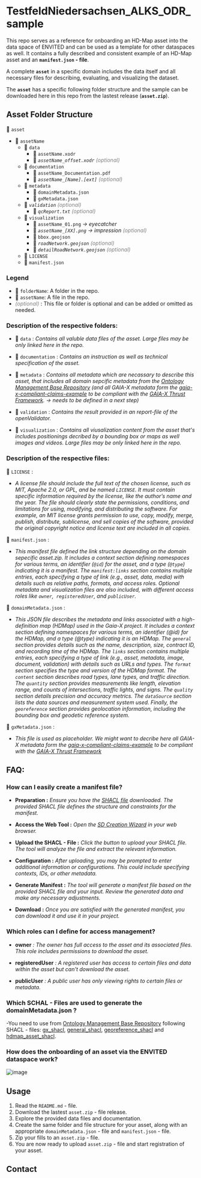 # TestfeldNiedersachsen_ALKS_ODR_sample

This repo serves as a reference for onboarding an HD-Map asset into the data space of ENVITED and can be used as a template for other dataspaces as well.  It contains a fully described and consistent example of an HD-Map asset and an **`manifest.json` - file**.

A complete **`asset`** in a specific domain includes the data itself and all necessary files for describing, evaluating, and visualizing the dataset. 

The **`asset`** has a specific following folder structure and the sample can be downloaded here in this repo from the lastest release (**`asset.zip`**).


## Asset Folder Structure
📁 `asset`
- 📁 `assetName`
  - 📁 `data`
    - 📄 `assetName.xodr`
    - 📄 *`assetName_offset.xodr`* <i style="color:gray;">(optional)</i>
  - 📁 `documentation`
    - 📄 `assetName_Documentation.pdf`
    - 📄 *`assetName_[Name].[ext]`* <i style="color:gray;">(optional)</i>
  - 📁 `metadata`
    - 📄 `domainMetadata.json`
    - 📄 `gxMetadata.json`
  - 📁 *`validation`* <i style="color:gray;">(optional)</i>
    - 📄 *`qcReport.txt`* <i style="color:gray;">(optional)</i>
  - 📁 `visualization`
    - 📄 `assetName_01.png` *-> eyecatcher*
    - 📄 *`assetName_[XX].png`* *-> impression* <i style="color:gray;">(optional)</i>
    - 📄 `bbox.geojson`
    - 📄 *`roadNetwork.geojson`* <i style="color:gray;">(optional)</i>
    - 📄 *`detailRoadNetwork.geojson`* <i style="color:gray;">(optional)</i>
  - 📄 `LICENSE`
  - 📄 `manifest.json`


### Legend

- 📁 `folderName`: A folder in the repo.
- 📄 `assetName`: A file in the repo.
-  <i style="color:gray;">(optional)</i> : This file or folder is optional and can be added or omitted as needed.

### Description of the respective folders:   
- 📁  `data` : *Contains all valuble data files of the asset. Large files may be only linked here in the repo.*
  
- 📁 `documentation` :   *Contains an instruction as well as technical specification of the asset.* 
- 📁 `metadata` :   *Contains all metadata which are necassary to describe this asset, that includes all domain sepcific metadata from the [Ontology Management Base Repository](https://github.com/GAIA-X4PLC-AAD/ontology-management-base) (and all GAIA-X metadata form the [gaia-x-compliant-claims-example](https://github.com/GAIA-X4PLC-AAD/gaia-x-compliant-claims-example) to be compliant with the [GAIA-X Thrust Framework](https://docs.gaia-x.eu/policy-rules-committee/trust-framework/22.10/). -> needs to be defined in a next step)* 
  

- 📁 `validation` :   *Contains the result provided in an report-file of the openValidator.* 

- 📁 `visualization` : *Contains all viusalization content from the asset that's includes positionings decribed by a bounding box or maps as well images and videos. Large files may be only linked here in the repo.* 

### Description of the respective files: 
📄 `LICENSE` : 
- *A license file should include the full text of the chosen license, such as MIT, Apache 2.0, or GPL, and be named  `LICENSE`. It must contain specific information required by the license, like the author’s name and the year. The file should clearly state the permissions, conditions, and limitations for using, modifying, and distributing the software. For example, an MIT license grants permission to use, copy, modify, merge, publish, distribute, sublicense, and sell copies of the software, provided the original copyright notice and license text are included in all copies.*

📄 `manifest.json` : 

- *This manifest file defined the link structure depending on the domain sepecific asset.zip. It includes a context section defining namespaces for various terms, an identifier (`@id`) for the asset, and a type (`@type`) indicating it is a manifest. The `manifest:links` section contains multiple entries, each specifying a type of link (e.g., asset, data, media) with details such as relative paths, formats, and access roles. Optional metadata and visualization files are also included, with different access roles like `owner`,` registeredUser`, and `publicUser`.* 

📄 `domainMetadata.json` : 
- *This JSON file describes the metadata and links associated with a high-definition map (HDMap) used in the Gaia-X project. It includes a context section defining namespaces for various terms, an identifier (@id) for the HDMap, and a type (@type) indicating it is an HDMap. The `general` section provides details such as the name, description, size, contract ID, and recording time of the HDMap. The `links` section contains multiple entries, each specifying a type of link (e.g., asset, metadata, image, document, validation) with details such as URLs and types. The `format` section specifies the type and version of the HDMap format. The `content` section describes road types, lane types, and traffic direction. The `quantity` section provides measurements like length, elevation range, and counts of intersections, traffic lights, and signs. The `quality` section details precision and accuracy metrics. The `dataSource` section lists the data sources and measurement system used. Finally, the `georeference` section provides geolocation information, including the bounding box and geodetic reference system.*



📄 `gxMetadata.json` :
- *This file is used as placeholder. We might want to decribe here all GAIA-X metadata form the [gaia-x-compliant-claims-example](https://github.com/GAIA-X4PLC-AAD/gaia-x-compliant-claims-example) to be compliant with the [GAIA-X Thrust Framework](https://docs.gaia-x.eu/policy-rules-committee/trust-framework/22.10/)*

## FAQ: 
### How can I easily create a manifest file?
- **Preparation :** *Ensure you have the [SHACL file](https://github.com/ASCS-eV/EVES/blob/onboardingAsset/manifest/manifest_shacl.ttl) downloaded. The provided SHACL file defines the structure and constraints for the manifest.*

- **Access the Web Tool :** *Open the [SD Creation Wizard](https://sd-creation-wizard.gxfs.gx4fm.org/select-file) in your web browser.* 

- **Upload the SHACL - File :** *Click the button to upload your SHACL file. The tool will analyze the file and extract the relevant information.*

- **Configuration :** *After uploading, you may be prompted to enter additional information or configurations. This could include specifying contexts, IDs, or other metadata.* 

- **Generate Manifest :** *The tool will generate a manifest file based on the provided SHACL file and your input. Review the generated data and make any necessary adjustments.*

- **Download :** *Once you are satisfied with the generated manifest, you can download it and use it in your project.*

### Which roles can I define for access management?

- **owner** *: The owner has full access to the asset and its associated files. This role includes permissions to download the asset.*

- **registeredUser** *: A registered user has access to certain files and data within the asset but can't download the asset.*


- **publicUser** *: A public user has only viewing rights to certain files or metadata.*

### Which SCHAL - Files are used to generate the domainMetadata.json ?
-You need to use from [Ontology Management Base Repository](https://github.com/GAIA-X4PLC-AAD/ontology-management-base) following SHACL - files: [gx_shacl](https://github.com/GAIA-X4PLC-AAD/ontology-management-base/blob/main/gx/gx_shacl.ttl), [general_shacl](https://github.com/GAIA-X4PLC-AAD/ontology-management-base/blob/main/general/general_shacl.ttl), [georeference_shacl](https://github.com/GAIA-X4PLC-AAD/ontology-management-base/blob/main/georeference/georeference_shacl.ttl) and [hdmap_asset_shacl](https://github.com/GAIA-X4PLC-AAD/ontology-management-base/blob/main/hdmap/hdmap_shacl.ttl). 




### How does the onboarding of an asset via the ENVITED dataspace work?
![image](https://github.com/user-attachments/assets/bea9b2ac-9eca-4b30-8164-d76e686cd4a2)



## Usage

  1. Read the `README.md` - file.
  2. Download the lastest `asset.zip` - file release. 
  3. Explore the provided data files and documentation.
  4. Create the same folder and file structure for your asset, along with an appropriate `domainMetadata.json` - file and `manifest.json` - file.
  5. Zip your fills to an `asset.zip` - file.
  6. You are now ready to upload `asset.zip` - file and start registration of your asset.


## Contact

